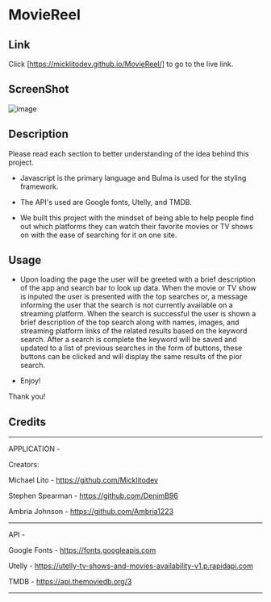 # MovieReel


## Link

Click [https://micklitodev.github.io/MovieReel/] to go to the live link.

## ScreenShot

![image](https://user-images.githubusercontent.com/120414766/218605223-2a12d7cc-d557-484a-bdd9-e3a8215dcee3.png)

## Description

Please read each section to better understanding of the idea behind this project.

- Javascript is the primary language and Bulma is used for the styling framework.

- The API's used are Google fonts, Utelly, and TMDB.

- We built this project with the mindset of being able to help people find out which platforms they can watch their favorite movies or TV shows on with the ease of searching for it on one site. 

## Usage

- Upon loading the page the user will be greeted with a brief description of the app and search bar to look up data. When the movie or TV show is inputed the user is presented with the top searches or, a message informing the user that the search is not currently available on a streaming platform. When the search is successful the user is shown a brief description of the top search along with names, images, and streaming platform links of the related results based on the keyword search. After a search is complete the keyword will be saved and updated to a list of previous searches in the form of buttons, these buttons can be clicked and will display the same results of the pior search.   

- Enjoy!

Thank you!

## Credits
____________________________________________

APPLICATION - 

Creators:

Michael Lito - https://github.com/Micklitodev

Stephen Spearman - https://github.com/DenimB96

Ambria Johnson - https://github.com/Ambria1223

____________________________________________

API -  

Google Fonts - https://fonts.googleapis.com

Utelly - https://utelly-tv-shows-and-movies-availability-v1.p.rapidapi.com

TMDB - https://api.themoviedb.org/3
____________________________________________
